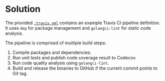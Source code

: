 # Solution

The provided [`.travis.yml`](./.travis.yml) contains an example Travis CI pipeline definition. It uses `dep` for package management and `golangci-lint` for static code analysis.

The pipeline is comprised of multiple build steps:

1. Compile packages and dependencies.
2. Run unit tests and publish code coverage result to Codecov.
3. Run code quality analysis using `golangci-lint`.
4. Build and release the binaries to GitHub if the current commit points to Git tag.